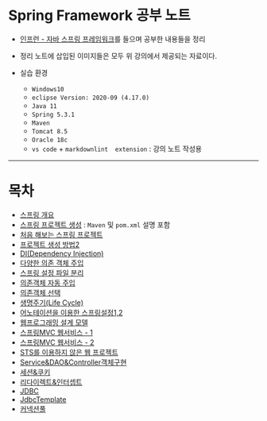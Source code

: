 # Spring Framework 공부 노트

+ [인프런 - 자바 스프링 프레임워크](https://www.inflearn.com/course/%EC%8A%A4%ED%94%84%EB%A7%81-%ED%94%84%EB%A0%88%EC%9E%84%EC%9B%8C%ED%81%AC_renew/dashboard)를 들으며 공부한 내용들을 정리

+ 정리 노트에 삽입된 이미지들은 모두 위 강의에서 제공되는 자료이다.

+ 실습 환경
    + `Windows10`
    + `eclipse Version: 2020-09 (4.17.0)`
    + `Java 11`
    + `Spring 5.3.1`
    + `Maven`
    + `Tomcat 8.5`
    + `Oracle 18c`
    + `vs code` + `markdownlint  extension` : 강의 노트 작성용

---

# 목차

+ [스프링 개요](https://github.com/journeytorainbow/Spring_study_note/blob/master/%EC%8A%A4%ED%94%84%EB%A7%81_%EA%B0%9C%EC%9A%94/%EB%A9%94%EB%AA%A8.md)
+ [스프링 프로젝트 생성](https://github.com/journeytorainbow/Spring_study_note/blob/master/%EC%8A%A4%ED%94%84%EB%A7%81_%ED%94%84%EB%A1%9C%EC%A0%9D%ED%8A%B8_%EC%83%9D%EC%84%B1/%EB%A9%94%EB%AA%A8.md) : `Maven` 및 `pom.xml` 설명 포함
+ [처음 해보는 스프링 프로젝트](https://github.com/journeytorainbow/Spring_study_note/blob/master/%EC%B2%98%EC%9D%8C_%ED%95%B4%EB%B3%B4%EB%8A%94_%EC%8A%A4%ED%94%84%EB%A7%81_%ED%94%84%EB%A1%9C%EC%A0%9D%ED%8A%B8/%EB%A9%94%EB%AA%A8.md)
+ [프로젝트 생성 방법2](https://github.com/journeytorainbow/Spring_study_note/blob/master/%ED%94%84%EB%A1%9C%EC%A0%9D%ED%8A%B8_%EC%83%9D%EC%84%B1_%EB%B0%A9%EB%B2%952/%EB%A9%94%EB%AA%A8.md)
+ [DI(Dependency Injection)](https://github.com/journeytorainbow/Spring_study_note/blob/master/DI(Dependency_Injection)/%EB%A9%94%EB%AA%A8.md)
+ [다양한 의존 객체 주입](https://github.com/journeytorainbow/Spring_study_note/blob/master/%EB%8B%A4%EC%96%91%ED%95%9C_%EC%9D%98%EC%A1%B4_%EA%B0%9D%EC%B2%B4%EC%A3%BC%EC%9E%85/%EB%A9%94%EB%AA%A8.md)
+ [스프링 설정 파일 분리](https://github.com/journeytorainbow/Spring_study_note/blob/master/%EC%8A%A4%ED%94%84%EB%A7%81_%EC%84%A4%EC%A0%95%ED%8C%8C%EC%9D%BC_%EB%B6%84%EB%A6%AC/%EB%A9%94%EB%AA%A8.md)
+ [의존객체 자동 주입](https://github.com/journeytorainbow/Spring_study_note/blob/master/%EC%9D%98%EC%A1%B4%EA%B0%9D%EC%B2%B4_%EC%9E%90%EB%8F%99%EC%A3%BC%EC%9E%85/%EB%A9%94%EB%AA%A8.md)
+ [의존객체 선택](https://github.com/journeytorainbow/Spring_study_note/blob/master/%EC%9D%98%EC%A1%B4%EA%B0%9D%EC%B2%B4_%EC%84%A0%ED%83%9D/%EB%A9%94%EB%AA%A8.md)
+ [생명주기(Life Cycle)](https://github.com/journeytorainbow/Spring_study_note/blob/master/%EC%83%9D%EB%AA%85%EC%A3%BC%EA%B8%B0(life_cycle)/%EB%A9%94%EB%AA%A8.md)
+ [어노테이션을 이용한 스프링설정1,2](https://github.com/journeytorainbow/Spring_study_note/blob/master/%EC%96%B4%EB%85%B8%ED%85%8C%EC%9D%B4%EC%85%98_%EC%9D%B4%EC%9A%A9_%EC%8A%A4%ED%94%84%EB%A7%81%EC%84%A4%EC%A0%951/%EB%A9%94%EB%AA%A8.md)
+ [웹프로그래밍 설계 모델](https://github.com/journeytorainbow/Spring_study_note/blob/master/%EC%9B%B9%ED%94%84%EB%A1%9C%EA%B7%B8%EB%9E%98%EB%B0%8D_%EC%84%A4%EA%B3%84%EB%AA%A8%EB%8D%B8/%EB%A9%94%EB%AA%A8.md)
+ [스프링MVC 웹서비스 - 1](https://github.com/journeytorainbow/Spring_study_note/blob/master/%EC%8A%A4%ED%94%84%EB%A7%81MVC_%EC%9B%B9%EC%84%9C%EB%B9%84%EC%8A%A41/%EB%A9%94%EB%AA%A8.md)
+ [스프링MVC 웹서비스 - 2](https://github.com/journeytorainbow/Spring_study_note/blob/master/%EC%8A%A4%ED%94%84%EB%A7%81MVC_%EC%9B%B9%EC%84%9C%EB%B9%84%EC%8A%A42/%EB%A9%94%EB%AA%A8.md)
+ [STS를 이용하지 않은 웹 프로젝트](https://github.com/journeytorainbow/Spring_study_note/blob/master/STS_%EC%9D%B4%EC%9A%A9%ED%95%98%EC%A7%80%EC%95%8A%EB%8A%94_%EC%9B%B9%ED%94%84%EB%A1%9C%EC%A0%9D%ED%8A%B8/%EB%A9%94%EB%AA%A8.md)
+ [Service&DAO&Controller객체구현](https://github.com/journeytorainbow/Spring_study_note/blob/master/Service%26DAO%26Controller%EA%B0%9D%EC%B2%B4%EA%B5%AC%ED%98%84/%EB%A9%94%EB%AA%A8.md)
+ [세션&쿠키](https://github.com/journeytorainbow/Spring_study_note/blob/master/%EC%84%B8%EC%85%98%26%EC%BF%A0%ED%82%A4/%EB%A9%94%EB%AA%A8.md)
+ [리다이렉트&인터셉트](https://github.com/journeytorainbow/Spring_study_note/blob/master/%EB%A6%AC%EB%8B%A4%EC%9D%B4%EB%A0%89%ED%8A%B8%26%EC%9D%B8%ED%84%B0%EC%85%89%ED%8A%B8/%EB%A9%94%EB%AA%A8.md)
+ [JDBC](https://github.com/journeytorainbow/Spring_study_note/blob/master/JDBC/%EB%A9%94%EB%AA%A8.md)
+ [JdbcTemplate](https://github.com/journeytorainbow/Spring_study_note/blob/master/JdbcTemplate/%EB%A9%94%EB%AA%A8.md)
+ [커넥션풀](https://github.com/journeytorainbow/Spring_study_note/blob/master/%EC%BB%A4%EB%84%A5%EC%85%98%ED%92%80/%EB%A9%94%EB%AA%A8.md)